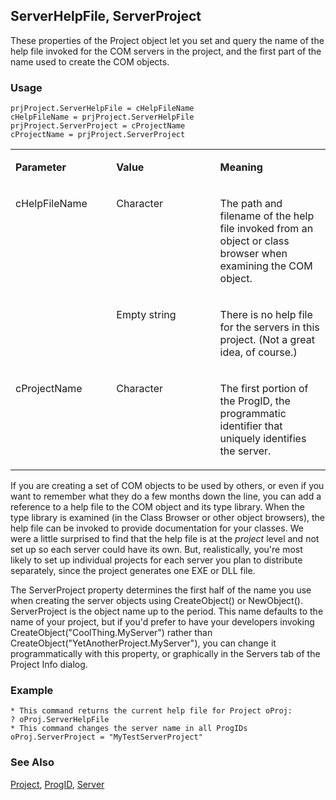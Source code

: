 ## ServerHelpFile, ServerProject

These properties of the Project object let you set and query the name of the help file invoked for the COM servers in the project, and the first part of the name used to create the COM objects.

### Usage

```foxpro
prjProject.ServerHelpFile = cHelpFileName
cHelpFileName = prjProject.ServerHelpFile
prjProject.ServerProject = cProjectName
cProjectName = prjProject.ServerProject
```
<table>
<tr>
  <td width="32%" valign="top">
  <p><b>Parameter</b></p>
  </td>
  <td width=23% valign=top>
  <p><b>Value</b></p>
  </td>
  <td width=45% valign=top>
  <p><b>Meaning</b></p>
  </td>
 </tr>
<tr>
  <td width=32% rowspan=2 valign=top>
  <p>cHelpFileName</p>
  </td>
  <td width=23% valign=top>
  <p>Character</p>
  </td>
  <td width=45% valign=top>
  <p>The path and filename of the help file invoked from an object or class browser when examining the COM object.</p>
  </td>
 </tr>
<tr>
  <td width=33% valign=top>
  <p>Empty string</p>
  </td>
  <td width=67% valign=top>
  <p>There is no help file for the servers in this project. (Not a great idea, of course.)</p>
  </td>
 </tr>
<tr>
  <td width="32%" valign="top">
  <p>cProjectName</p>
  </td>
  <td width=23% valign=top>
  <p>Character</p>
  </td>
  <td width=45% valign=top>
  <p>The first portion of the ProgID, the programmatic identifier that uniquely identifies the server.</p>
  </td>
 </tr>
</table>

If you are creating a set of COM objects to be used by others, or even if you want to remember what they do a few months down the line, you can add a reference to a help file to the COM object and its type library. When the type library is examined (in the Class Browser or other object browsers), the help file can be invoked to provide documentation for your classes. We were a little surprised to find that the help file is at the *project* level and not set up so each server could have its own. But, realistically, you're most likely to set up individual projects for each server you plan to distribute separately, since the project generates one EXE or DLL file.

The ServerProject property determines the first half of the name you use when creating the server objects using CreateObject() or NewObject(). ServerProject is the object name up to the period. This name defaults to the name of your project, but if you'd prefer to have your developers invoking CreateObject("CoolThing.MyServer") rather than CreateObject("YetAnotherProject.MyServer"), you can change it programmatically with this property, or graphically in the Servers tab of the Project Info dialog.

### Example

```foxpro
* This command returns the current help file for Project oProj:
? oProj.ServerHelpFile
* This command changes the server name in all ProgIDs
oProj.ServerProject = "MyTestServerProject"
```
### See Also

[Project](s4g730.md), [ProgID](s4g759.md), [Server](s4g756.md)